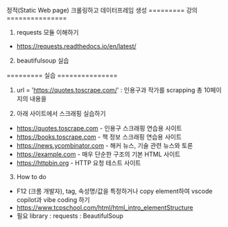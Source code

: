 정적(Static Web page) 크롤링하고 데이터프레임 생성
========= 강의 ===============
1. requests 모듈 이해하기
  - https://requests.readthedocs.io/en/latest/
2. beautifulsoup 실습

========= 실습 ===============
1. url = 'https://quotes.toscrape.com/' : 인용구과 작가를 scrapping 총 10페이지의 내용을

2. 아래 사이트에서 스크래핑 실습하기
- https://quotes.toscrape.com - 인용구 스크래핑 연습용 사이트
- https://books.toscrape.com - 책 정보 스크래핑 연습용 사이트
- https://news.ycombinator.com - 해커 뉴스, 기술 관련 뉴스와 토론
- https://example.com - 매우 단순한 구조의 기본 HTML 사이트
- https://httpbin.org - HTTP 요청 테스트 사이트

3. How to do
- F12 (크롬 개발자), tag, 속성명/값을 특정하거나 copy element하여 vscode copilot과 vibe coding 하기
- https://www.tcpschool.com/html/html_intro_elementStructure
- 필요 library
   : requests
   : BeautifulSoup
